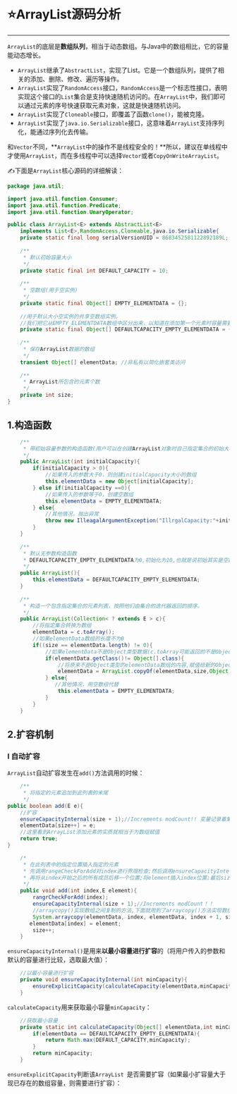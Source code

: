 # ⭐ArrayList源码分析

---

`ArrayList`的底层是**数组队列**，相当于动态数组。与Java中的数组相比，它的容量能动态增长。

* `ArrayList`继承了`AbstractList`，实现了List。它是一个数组队列，提供了相关的添加、删除、修改、遍历等操作。
* `ArrayList`实现了`RandomAccess`接口，`RandomAccess`是一个标志性接口，表明实现这个接口的`List`集合是支持快速随机访问的。在`ArrayList`中，我们即可以通过元素的序号快速获取元素对象，这就是快速随机访问。
* `ArrayList`实现了`Cloneable`接口，即覆盖了函数`clone()`，能被克隆。
* `ArrayList`实现了`java.io.Serializable`接口，这意味着`ArrayList`支持序列化，能通过序列化去传输。

和`Vector`不同，**`ArrayList`中的操作不是线程安全的！**所以，建议在单线程中才使用`ArrayList`，而在多线程中可以选择`Vector`或者`CopyOnWriteArrayList`。

✍下面是`ArrayList`核心源码的详细解读：

```java
package java.util;

import java.util.function.Consumer;
import java.util.function.Predicate;
import java.util.function.UnaryOperator;

public class ArrayList<E> extends AbstractList<E> 
    implements List<E>,RandomAccess,Cloneable,java.io.Serializable{
    private static final long serialVersionUID = 8683452581122892189L;
    
    /**
     * 默认初始容量大小
     */
    private static final int DEFAULT_CAPACITY = 10;
    
    /**
     * 空数组(用于空实例)
     */
    private static final Object[] EMPTY_ELEMENTDATA = {};
    
    //用于默认大小空实例的共享空数组实例。
    //我们把它从EMPTY_ELEMENTDATA数组中区分出来，以知道在添加第一个元素时容量需要增加多少。
    private static final Object[] DEFAULTCAPACITY_EMPTY_ELEMENTDATA = {};
    
    /**
     * 保存ArrayList数据的数组
     */
    transient Object[] elementData; //非私有以简化嵌套类访问
    
    /**
     * ArrayList所包含的元素个数
     */
    private int size;
}
```

## 1.构造函数

```java
	/**
	 * 带初始容量参数的构造函数(用户可以在创建ArrayList对象时自己指定集合的初始大小)
	 */
	public ArrayList(int initialCapacity){
        if(initialCapacity > 0){
            //如果传入的参数大于0，则创建initialCapacity大小的数组
            this.elementData = new Object[initialCapacity];
        } else if(initialCapacity ==0){
            //如果传入的参数等于0，创建空数组
            this.elementData = EMPTY_ELEMENTDATA;
        } else{
            //其他情况，抛出异常
            throw new IlleagalArgumentException("IllrgalCapacity:"+initialCapacity);
        }
    }
	
	/**
	 * 默认无参数构造函数
	 * DEFAULTCAPACITY_EMPTY_ELEMENTDATA为0,初始化为10,也就是说初始其实是空数组 当添加第一个元素的时候数组容量才变成10
	 */
	public ArrayList(){
        this.elementData = DEFAULTCAPACITY_EMPTY_ELEMENTDATA;
    }
	
	/**
	 * 构造一个包含指定集合的元素列表，按照他们由集合的迭代器返回的顺序。
	 */
	public ArrayList(Collection< ? extends E > c){
        //将指定集合转换为数组
        elementData = c.toArray();
        //如果elementData数组的长度不为0
        if((size == elementData.length) != 0){
            //如果elementData不是Object类型数据(c.toArray可能返回的不是Object类型的数组,所以加上下面的语句用于判断)
            if(elementData.getClass()!= Object[].class){
                //将原来不是Object类型的elementData数组的内容,赋值给新的Object类型的elementData数组
                elementData = ArrayList.copyOf(elementData,size,Object[].class);
            } else{
               //其他情况，用空数组代替
                this.elementData = EMPTY_ELEMENTDATA;
            }
        }
    }
```

## 2.扩容机制

### Ⅰ 自动扩容

`ArrayList`自动扩容发生在`add()`方法调用的时候：

```java
	/**
	 * 将指定的元素追加到此列表的末尾
	 */
public boolean add(E e){
    //扩容
    ensureCapacityInternal(size + 1);//Increments modCount!! 变量记录着集合的修改次数 按照元素个数+1,确认数组容量是否够用
    elementData[size++] = e;
    //这里看到ArrayList添加元素的实质就相当于为数组赋值
    return true;
}

	/*
	 * 在此列表中的指定位置插入指定的元素
	 * 先调用rangeCheckForAdd对index进行界限检查;然后调用ensureCapacityInternal方法保证capacity足够大;
	 * 再将从index开始之后的所有成员后移一个位置;将element插入index位置;最后size加1
	 */
	public void add(int index,E element){
        rangrCheckForAdd(index);
        ensureCapacityInternal(size + 1);//Increments modCount！！
        //arraycopy()实现数组之间复制的方法,下面就用到了arraycopy()方法实现数组自己复制自己 
        System.arraycopy(elementData, index, elementData, index + 1, size-index);
       elementData[index] = element;
        size++;
    }
```

`ensureCapacityInternal()`是用来**以最小容量进行扩容**的（将用户传入的参数和默认的容量进行比较，选取最大值）：

```java
	//以最小容量进行扩容
	private void ensureCapacityInternal(int minCapacity){
        ensureExplicitCapacity(calculateCapacity(elementData,minCapacity));
    }
```

`calculateCapacity`用来获取最小容量`minCapacity`：

```java
	//获取最小容量
	private static int calculateCapacity(Object[] elementData,int minCapacity){
        if(elementData == DEFAULTCAPACITY_EMPTY_ELEMENTDATA){
            return Math.max(DEFAULT_CAPACITY,minCapacity);
        }
        return minCapacity;
    }
```

`ensureExplicitCapacity`判断该`ArrayList `是否需要扩容（如果最小扩容量大于现已存在的数组容量，则需要进行扩容）：

```java

```

